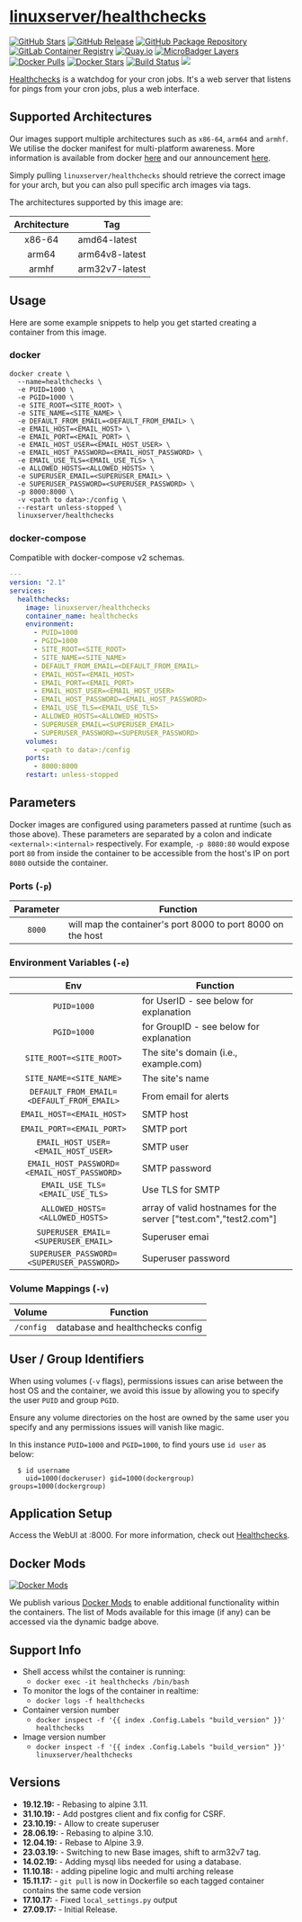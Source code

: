 # [linuxserver/healthchecks](https://github.com/linuxserver/docker-healthchecks)

[![GitHub Stars](https://img.shields.io/github/stars/linuxserver/docker-healthchecks.svg?style=flat-square&color=E68523&logo=github&logoColor=FFFFFF)](https://github.com/linuxserver/docker-healthchecks)
[![GitHub Release](https://img.shields.io/github/release/linuxserver/docker-healthchecks.svg?style=flat-square&color=E68523&logo=github&logoColor=FFFFFF)](https://github.com/linuxserver/docker-healthchecks/releases)
[![GitHub Package Repository](https://img.shields.io/static/v1.svg?style=flat-square&color=E68523&label=linuxserver.io&message=GitHub%20Package&logo=github&logoColor=FFFFFF)](https://github.com/linuxserver/docker-healthchecks/packages)
[![GitLab Container Registry](https://img.shields.io/static/v1.svg?style=flat-square&color=E68523&label=linuxserver.io&message=GitLab%20Registry&logo=gitlab&logoColor=FFFFFF)](https://gitlab.com/Linuxserver.io/docker-healthchecks/container_registry)
[![Quay.io](https://img.shields.io/static/v1.svg?style=flat-square&color=E68523&label=linuxserver.io&message=Quay.io)](https://quay.io/repository/linuxserver.io/healthchecks)
[![MicroBadger Layers](https://img.shields.io/microbadger/layers/linuxserver/healthchecks.svg?style=flat-square&color=E68523)](https://microbadger.com/images/linuxserver/healthchecks "Get your own version badge on microbadger.com")
[![Docker Pulls](https://img.shields.io/docker/pulls/linuxserver/healthchecks.svg?style=flat-square&color=E68523&label=pulls&logo=docker&logoColor=FFFFFF)](https://hub.docker.com/r/linuxserver/healthchecks)
[![Docker Stars](https://img.shields.io/docker/stars/linuxserver/healthchecks.svg?style=flat-square&color=E68523&label=stars&logo=docker&logoColor=FFFFFF)](https://hub.docker.com/r/linuxserver/healthchecks)
[![Build Status](https://ci.linuxserver.io/view/all/job/Docker-Pipeline-Builders/job/docker-healthchecks/job/master/badge/icon?style=flat-square)](https://ci.linuxserver.io/job/Docker-Pipeline-Builders/job/docker-healthchecks/job/master/)
[![](https://lsio-ci.ams3.digitaloceanspaces.com/linuxserver/healthchecks/latest/badge.svg)](https://lsio-ci.ams3.digitaloceanspaces.com/linuxserver/healthchecks/latest/index.html)

[Healthchecks](https://github.com/healthchecks/healthchecks) is a watchdog for your cron jobs. It's a web server that listens for pings from your cron jobs, plus a web interface.


## Supported Architectures

Our images support multiple architectures such as `x86-64`, `arm64` and `armhf`. We utilise the docker manifest for multi-platform awareness. More information is available from docker [here](https://github.com/docker/distribution/blob/master/docs/spec/manifest-v2-2.md#manifest-list) and our announcement [here](https://blog.linuxserver.io/2019/02/21/the-lsio-pipeline-project/).

Simply pulling `linuxserver/healthchecks` should retrieve the correct image for your arch, but you can also pull specific arch images via tags.

The architectures supported by this image are:

| Architecture | Tag |
| :----: | --- |
| x86-64 | amd64-latest |
| arm64 | arm64v8-latest |
| armhf | arm32v7-latest |


## Usage

Here are some example snippets to help you get started creating a container from this image.

### docker

```
docker create \
  --name=healthchecks \
  -e PUID=1000 \
  -e PGID=1000 \
  -e SITE_ROOT=<SITE_ROOT> \
  -e SITE_NAME=<SITE_NAME> \
  -e DEFAULT_FROM_EMAIL=<DEFAULT_FROM_EMAIL> \
  -e EMAIL_HOST=<EMAIL_HOST> \
  -e EMAIL_PORT=<EMAIL_PORT> \
  -e EMAIL_HOST_USER=<EMAIL_HOST_USER> \
  -e EMAIL_HOST_PASSWORD=<EMAIL_HOST_PASSWORD> \
  -e EMAIL_USE_TLS=<EMAIL_USE_TLS> \
  -e ALLOWED_HOSTS=<ALLOWED_HOSTS> \
  -e SUPERUSER_EMAIL=<SUPERUSER_EMAIL> \
  -e SUPERUSER_PASSWORD=<SUPERUSER_PASSWORD> \
  -p 8000:8000 \
  -v <path to data>:/config \
  --restart unless-stopped \
  linuxserver/healthchecks
```


### docker-compose

Compatible with docker-compose v2 schemas.

```yaml
---
version: "2.1"
services:
  healthchecks:
    image: linuxserver/healthchecks
    container_name: healthchecks
    environment:
      - PUID=1000
      - PGID=1000
      - SITE_ROOT=<SITE_ROOT>
      - SITE_NAME=<SITE_NAME>
      - DEFAULT_FROM_EMAIL=<DEFAULT_FROM_EMAIL>
      - EMAIL_HOST=<EMAIL_HOST>
      - EMAIL_PORT=<EMAIL_PORT>
      - EMAIL_HOST_USER=<EMAIL_HOST_USER>
      - EMAIL_HOST_PASSWORD=<EMAIL_HOST_PASSWORD>
      - EMAIL_USE_TLS=<EMAIL_USE_TLS>
      - ALLOWED_HOSTS=<ALLOWED_HOSTS>
      - SUPERUSER_EMAIL=<SUPERUSER_EMAIL>
      - SUPERUSER_PASSWORD=<SUPERUSER_PASSWORD>
    volumes:
      - <path to data>:/config
    ports:
      - 8000:8000
    restart: unless-stopped
```

## Parameters

Docker images are configured using parameters passed at runtime (such as those above). These parameters are separated by a colon and indicate `<external>:<internal>` respectively. For example, `-p 8080:80` would expose port `80` from inside the container to be accessible from the host's IP on port `8080` outside the container.

### Ports (`-p`)

| Parameter | Function |
| :----: | --- |
| `8000` | will map the container's port 8000 to port 8000 on the host |


### Environment Variables (`-e`)

| Env | Function |
| :----: | --- |
| `PUID=1000` | for UserID - see below for explanation |
| `PGID=1000` | for GroupID - see below for explanation |
| `SITE_ROOT=<SITE_ROOT>` | The site's domain (i.e., example.com) |
| `SITE_NAME=<SITE_NAME>` | The site's name |
| `DEFAULT_FROM_EMAIL=<DEFAULT_FROM_EMAIL>` | From email for alerts |
| `EMAIL_HOST=<EMAIL_HOST>` | SMTP host |
| `EMAIL_PORT=<EMAIL_PORT>` | SMTP port |
| `EMAIL_HOST_USER=<EMAIL_HOST_USER>` | SMTP user |
| `EMAIL_HOST_PASSWORD=<EMAIL_HOST_PASSWORD>` | SMTP password |
| `EMAIL_USE_TLS=<EMAIL_USE_TLS>` | Use TLS for SMTP |
| `ALLOWED_HOSTS=<ALLOWED_HOSTS>` | array of valid hostnames for the server ["test.com","test2.com"] |
| `SUPERUSER_EMAIL=<SUPERUSER_EMAIL>` | Superuser emai |
| `SUPERUSER_PASSWORD=<SUPERUSER_PASSWORD>` | Superuser password |

### Volume Mappings (`-v`)

| Volume | Function |
| :----: | --- |
| `/config` | database and healthchecks config |




## User / Group Identifiers

When using volumes (`-v` flags), permissions issues can arise between the host OS and the container, we avoid this issue by allowing you to specify the user `PUID` and group `PGID`.

Ensure any volume directories on the host are owned by the same user you specify and any permissions issues will vanish like magic.

In this instance `PUID=1000` and `PGID=1000`, to find yours use `id user` as below:

```
  $ id username
    uid=1000(dockeruser) gid=1000(dockergroup) groups=1000(dockergroup)
```

## Application Setup

Access the WebUI at <your-ip>:8000. For more information, check out [Healthchecks](https://github.com/healthchecks/healthchecks).


## Docker Mods
[![Docker Mods](https://img.shields.io/badge/dynamic/yaml?style=for-the-badge&color=E68523&label=mods&query=%24.mods%5B%27healthchecks%27%5D.mod_count&url=https%3A%2F%2Fraw.githubusercontent.com%2Flinuxserver%2Fdocker-mods%2Fmaster%2Fmod-list.yml)](https://mods.linuxserver.io/?mod=healthchecks "view available mods for this container.")

We publish various [Docker Mods](https://github.com/linuxserver/docker-mods) to enable additional functionality within the containers. The list of Mods available for this image (if any) can be accessed via the dynamic badge above.


## Support Info

* Shell access whilst the container is running:
  * `docker exec -it healthchecks /bin/bash`
* To monitor the logs of the container in realtime:
  * `docker logs -f healthchecks`
* Container version number
  * `docker inspect -f '{{ index .Config.Labels "build_version" }}' healthchecks`
* Image version number
  * `docker inspect -f '{{ index .Config.Labels "build_version" }}' linuxserver/healthchecks`

## Versions

* **19.12.19:** - Rebasing to alpine 3.11.
* **31.10.19:** - Add postgres client and fix config for CSRF.
* **23.10.19:** - Allow to create superuser
* **28.06.19:** - Rebasing to alpine 3.10.
* **12.04.19:** - Rebase to Alpine 3.9.
* **23.03.19:** - Switching to new Base images, shift to arm32v7 tag.
* **14.02.19:** - Adding mysql libs needed for using a database.
* **11.10.18:** - adding pipeline logic and multi arching release
* **15.11.17:** - `git pull` is now in Dockerfile so each tagged container contains the same code version
* **17.10.17:** - Fixed `local_settings.py` output
* **27.09.17:** - Initial Release.
